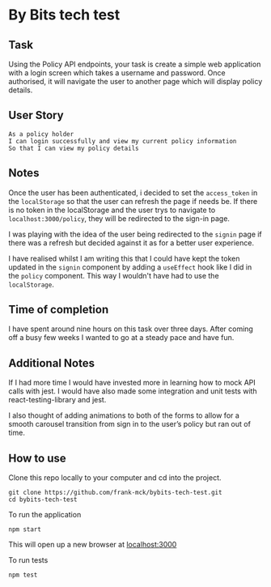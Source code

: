 # By Bits tech test

## Task

Using the Policy API endpoints, your task is create a simple web application with a login screen which takes a username and password.
Once authorised, it will navigate the user to another page which will display policy details.


## User Story
```
As a policy holder
I can login successfully and view my current policy information
So that I can view my policy details
```

## Notes

Once the user has been authenticated, i decided to set the `access_token` in the `localStorage` so that the user can refresh the page if needs be. If there is no token in the localStorage and the user trys to navigate to `localhost:3000/policy`, they will be redirected to the sign-in page. 

I was playing with the idea of the user being redirected to the `signin` page if there was a refresh but decided against it as for a better user experience.

I have realised whilst I am writing this that I could have kept the token updated in the `signin` component by adding a `useEffect` hook like I did in the `policy` component. This way I wouldn't have had to use the `localStorage`.

## Time of completion

I have spent around nine hours on this task over three days. After coming off a busy few weeks I wanted to go at a steady pace and have fun.

## Additional Notes

If I had more time I would have invested more in learning how to mock API calls with jest. I would have also made some integration and unit tests with react-testing-library and jest.
 
I also thought of adding animations to both of the forms to allow for a smooth carousel transition from sign in to the user’s policy but ran out of time.

## How to use

Clone this repo locally to your computer and cd into the project.
```
git clone https://github.com/frank-mck/bybits-tech-test.git
cd bybits-tech-test
```
To run the application
```
npm start
```
This will open up a new browser at [localhost:3000](http://localhost:3000/)

To run tests
```
npm test
```
